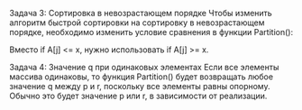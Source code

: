 Задача 3: Сортировка в невозрастающем порядке
Чтобы изменить алгоритм быстрой сортировки на сортировку в невозрастающем порядке, необходимо изменить условие сравнения в функции Partition():

Вместо if A[j] <= x, нужно использовать if A[j] >= x.

Задача 4: Значение q при одинаковых элементах
Если все элементы массива одинаковы, то функция Partition() будет возвращать любое значение q между p и r, поскольку все элементы равны опорному. Обычно это будет значение p или r, в зависимости от реализации.